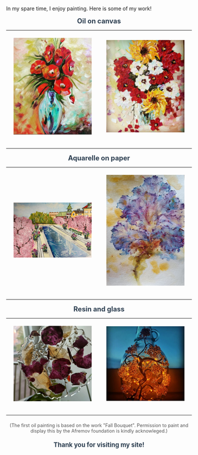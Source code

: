 

In my spare time, I enjoy painting. Here is some of my work!

<div style="text-align: center; font-size: 1.3em; color: #2c3e50; margin-bottom: 10px;">
  <strong>Oil on canvas</strong>
</div>

<table>
  <tr>
    <td style="text-align: center; padding: 20px;">
      <img src="assets/images/IMG_20241020_051207.jpg" alt="Painting 2" style="width: 300px; height: auto;">
      <p></p>
    </td>
    <td style="text-align: center; padding: 20px;">
      <img src="assets/images/IMG-20240929-WA0019.jpg" alt="Painting 6" style="width: 300px; height: auto;">
      <p></p>
    </td>
  </tr>
</table>

<div style="text-align: center; font-size: 1.3em; color: #2c3e50; margin-bottom: 10px;">
  <strong>Aquarelle on paper</strong>
</div>

<table>
  <tr>
    <td style="text-align: center; padding: 20px;">
      <img src="assets/images/IMG_20241020_050851.jpg" alt="Painting 1" style="width: 300px; height: auto; object-fit: cover;">
      <p></p>
    </td>
    <td style="text-align: center; padding: 20px;">
      <img src="assets/images/IMG-20240929-WA0006.jpg" alt="Painting 3" style="width: 300px; height: auto; object-fit: cover;">
      <p></p>
    </td>
  </tr>
</table>

<div style="text-align: center; font-size: 1.3em; color: #2c3e50; margin-bottom: 10px;">
  <strong>Resin and glass</strong>
</div>

<table>
  <tr>
    <td style="text-align: center; padding: 20px;">
      <img src="assets/images/IMG-20240929-WA0014.jpg" alt="Painting 4" style="width: 300px; height: auto;">
      <p></p>
    </td>
    <td style="text-align: center; padding: 20px;">
      <img src="assets/images/IMG-20240929-WA0015.jpg" alt="Painting 5" style="width: 300px; height: auto;">
      <p></p>
    </td>
  </tr>
</table>

<div style="font-size: 0.9em; color: #555; text-align: center; margin-top: 20px;">
  (The first oil painting is based on the work "Fall Bouquet". Permission to paint and display this by the Afremov foundation is kindly acknowleged.)
</div>

<div style="font-size: 1.2em; color: #2c3e50; text-align: center; margin-top: 20px;">
  <strong>Thank you for visiting my site!</strong>
</div>
